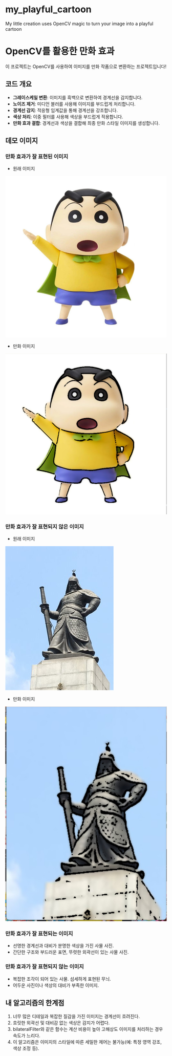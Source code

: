 # my_playful_cartoon
My little creation uses OpenCV magic to turn your image into a playful cartoon

# OpenCV를 활용한 만화 효과
이 프로젝트는 OpenCV를 사용하여 이미지를 만화 작품으로 변환하는 프로젝트입니다!

## 코드 개요
- **그레이스케일 변환**: 이미지를 흑백으로 변환하여 경계선을 감지합니다.
- **노이즈 제거**: 미디언 블러를 사용해 이미지를 부드럽게 처리합니다.
- **경계선 감지**: 적응형 임계값을 통해 경계선을 강조합니다.
- **색상 처리**: 이중 필터를 사용해 색상을 부드럽게 적용합니다.
- **만화 효과 결합**: 경계선과 색상을 결합해 최종 만화 스타일 이미지를 생성합니다.

## 데모 이미지

### 만화 효과가 잘 표현된 이미지
- 원래 이미지

![원래 이미지](/images/toys.jpg)

- 만화 이미지
  
![잘 표현된 이미지](/images/Cap%202025-03-23%2016-20-38-471.jpg)

### 만화 효과가 잘 표현되지 않은 이미지
- 원래 이미지

![원래 이미지](/images/image.jpg)

- 만화 이미지
  
![표현이 어려운 이미지](/images/Cap%202025-03-23%2015-51-30-219.jpg)

### 만화 효과가 잘 표현되는 이미지
- 선명한 경계선과 대비가 분명한 색상을 가진 사물 사진.
- 간단한 구조와 부드러운 표면, 뚜렷한 외곽선이 있는 사물 사진.

### 만화 효과가 잘 표현되지 않는 이미지
- 복잡한 조각이 되어 있는 사물. 섬세하게 표현된 무늬. 
- 어두운 사진이나 색상의 대비가 부족한 이미지.

## 내 알고리즘의 한계점
1. 너무 많은 디테일과 복잡한 질감을 가진 이미지는 경계선이 흐려진다.
2. 흐릿한 외곽선 및 대비감 없는 색상은 감지가 어렵다.
3. bilateralFilter와 같은 함수는 계산 비용이 높아 고해상도 이미지를 처리하는 경우 속도가 느리다.
4. 이 알고리즘은 이미지의 스타일에 따른 세밀한 제어는 불가능(예: 특정 영역 강조, 색상 조정 등).


